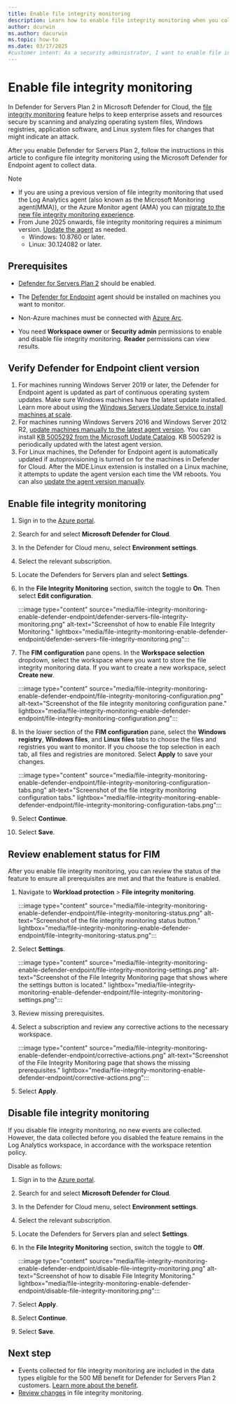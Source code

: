 ```yaml
---
title: Enable file integrity monitoring 
description: Learn how to enable file integrity monitoring when you collect data with Microsoft Defender for Endpoint.
author: dcurwin
ms.author: dacurwin
ms.topic: how-to
ms.date: 03/17/2025
#customer intent: As a security administrator, I want to enable file integrity monitoring so that I can detect unauthorized changes to critical files.
---
```


# Enable file integrity monitoring

In Defender for Servers Plan 2 in Microsoft Defender for Cloud, the [file integrity monitoring](file-integrity-monitoring-overview.md) feature helps to keep enterprise assets and resources secure by scanning and analyzing operating system files, Windows registries, application software, and Linux system files for changes that might indicate an attack.

After you enable Defender for Servers Plan 2, follow the instructions in this article to configure file integrity monitoring using the Microsoft Defender for Endpoint agent to collect data.

> [!NOTE]
>
> - If you are using a previous version of file integrity monitoring that used the Log Analytics agent (also known as the Microsoft Monitoring agent(MMA)), or the Azure Monitor agent (AMA) you can [migrate to the new file integrity monitoring experience](migrate-file-integrity-monitoring.md).
> - From June 2025 onwards, file integrity monitoring requires a minimum version. [Update the agent](#verify-defender-for-endpoint-client-version) as needed.
>   - Windows: 10.8760 or later.
>   - Linux: 30.124082 or later.

## Prerequisites

- [Defender for Servers Plan 2](tutorial-enable-servers-plan.md) should be enabled.
- The [Defender for Endpoint](/defender-endpoint/microsoft-defender-endpoint) agent should be installed on machines you want to monitor.
- Non-Azure machines must be connected with [Azure Arc](/azure/azure-arc/servers/learn/quick-enable-hybrid-vm).

- You need **Workspace owner** or **Security admin** permissions to enable and disable file integrity monitoring. **Reader** permissions can view results.

## Verify Defender for Endpoint client version

1. For machines running Windows Server 2019 or later, the Defender for Endpoint agent is updated as part of continuous operating system updates. Make sure Windows machines have the latest update installed. Learn more about using the [Windows Servers Update Service to install machines at scale](/windows-server/administration/windows-server-update-services/get-started/windows-server-update-services-wsus).
1. For machines running Windows Servers 2016 and Windows Server 2012 R2, [update machines manually to the latest agent version](https://support.microsoft.com/topic/microsoft-defender-for-endpoint-update-for-edr-sensor-f8f69773-f17f-420f-91f4-a8e5167284ac). You can install [KB 5005292 from the Microsoft Update Catalog](https://www.catalog.update.microsoft.com/Search.aspx?q=KB5005292). KB 5005292 is periodically updated with the latest agent version.
1. For Linux machines, the Defender for Endpoint agent is automatically updated if autoprovisioning is turned on for the machines in Defender for Cloud. After the MDE.Linux extension is installed on a Linux machine, it attempts to update the agent version each time the VM reboots. You can also [update the agent version manually](/defender-endpoint/linux-updates).

## Enable file integrity monitoring

1. Sign in to the [Azure portal](https://portal.azure.com).

1. Search for and select **Microsoft Defender for Cloud**.

1. In the Defender for Cloud menu, select **Environment settings**.

1. Select the relevant subscription.

1. Locate the Defenders for Servers plan and select **Settings**.
1. In the **File Integrity Monitoring** section, switch the toggle to **On**. Then select **Edit configuration**.

    :::image type="content" source="media/file-integrity-monitoring-enable-defender-endpoint/defender-servers-file-integrity-monitoring.png" alt-text="Screenshot of how to enable File Integrity Monitoring." lightbox="media/file-integrity-monitoring-enable-defender-endpoint/defender-servers-file-integrity-monitoring.png":::

1. The **FIM configuration** pane opens. In the **Workspace selection** dropdown, select the workspace where you want to store the file integrity monitoring data. If you want to create a new workspace, select **Create new**.

   :::image type="content" source="media/file-integrity-monitoring-enable-defender-endpoint/file-integrity-monitoring-configuration.png" alt-text="Screenshot of the file integrity monitoring configuration pane." lightbox="media/file-integrity-monitoring-enable-defender-endpoint/file-integrity-monitoring-configuration.png":::

1. In the lower section of the **FIM configuration** pane, select the **Windows registry**, **Windows files**, and **Linux files** tabs to choose the files and registries you want to monitor. If you choose the top selection in each tab, all files and registries are monitored. Select **Apply** to save your changes.

   :::image type="content" source="media/file-integrity-monitoring-enable-defender-endpoint/file-integrity-monitoring-configuration-tabs.png" alt-text="Screenshot of the file integrity monitoring configuration tabs." lightbox="media/file-integrity-monitoring-enable-defender-endpoint/file-integrity-monitoring-configuration-tabs.png":::

1. Select **Continue**.

1. Select **Save**.

## Review enablement status for FIM

After you enable file integrity monitoring, you can review the status of the feature to ensure all prerequisites are met and that the feature is enabled.

1. Navigate to **Workload protection** > **File integrity monitoring**.

    :::image type="content" source="media/file-integrity-monitoring-enable-defender-endpoint/file-integrity-monitoring-status.png" alt-text="Screenshot of the file integrity monitoring status button." lightbox="media/file-integrity-monitoring-enable-defender-endpoint/file-integrity-monitoring-status.png":::

1. Select **Settings**.

    :::image type="content" source="media/file-integrity-monitoring-enable-defender-endpoint/file-integrity-monitoring-settings.png" alt-text="Screenshot of the File Integrity Monitoring page that shows where the settings button is located." lightbox="media/file-integrity-monitoring-enable-defender-endpoint/file-integrity-monitoring-settings.png":::

1. Review missing prerequisites.

1. Select a subscription and review any corrective actions to the necessary workspace.

    :::image type="content" source="media/file-integrity-monitoring-enable-defender-endpoint/corrective-actions.png" alt-text="Screenshot of the File Integrity Monitoring page that shows the missing prerequisites." lightbox="media/file-integrity-monitoring-enable-defender-endpoint/corrective-actions.png":::

1. Select **Apply**.

## Disable file integrity monitoring

If you disable file integrity monitoring, no new events are collected. However, the data collected before you disabled the feature remains in the Log Analytics workspace, in accordance with the workspace retention policy.

Disable as follows:

1. Sign in to the [Azure portal](https://portal.azure.com).
1. Search for and select **Microsoft Defender for Cloud**.
1. In the Defender for Cloud menu, select **Environment settings**.

1. Select the relevant subscription.

1. Locate the Defenders for Servers plan and select **Settings**.
1. In the **File Integrity Monitoring** section, switch the toggle to **Off**.

    :::image type="content" source="media/file-integrity-monitoring-enable-defender-endpoint/disable-file-integrity-monitoring.png" alt-text="Screenshot of how to disable File Integrity Monitoring." lightbox="media/file-integrity-monitoring-enable-defender-endpoint/disable-file-integrity-monitoring.png":::

1. Select **Apply**.

1. Select **Continue**.

1. Select **Save**.

## Next step

- Events collected for file integrity monitoring are included in the data types eligible for the 500 MB benefit for Defender for Servers Plan 2 customers. [Learn more about the benefit](data-ingestion-benefit.md).
- [Review changes](file-integrity-monitoring-review-changes.md) in file integrity monitoring.
